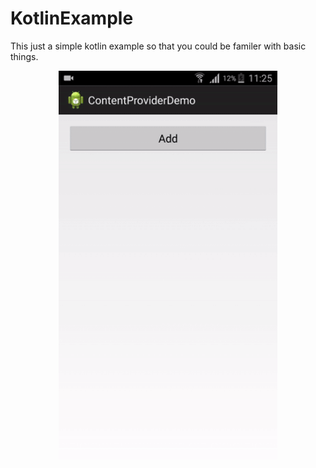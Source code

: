# KotlinExample


This just a simple kotlin example so that you could be familer with basic things.

<p align="center">
  <img src="https://github.com/amitrai98/custom-content-provider-android-master/blob/master/content.gif?raw=true" width="350"/>
</p>



